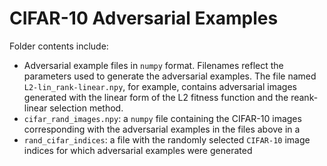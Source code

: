 # CIFAR-10 Adversarial Examples

Folder contents include:
- Adversarial example files in `numpy` format.  Filenames reflect the parameters used to generate the adversarial examples.  The file named `L2-lin_rank-linear.npy`, for example, contains adversarial images generated with the linear form of the L2 fitness function and the reank-linear selection method. 
- `cifar_rand_images.npy`: a `numpy` file containing the CIFAR-10 images corresponding with the adversarial examples in the files above in a 
- `rand_cifar_indices`: a file with the randomly selected `CIFAR-10` image indices for which adversarial examples were generated
